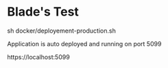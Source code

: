 # Blade's Test

sh docker/deployement-production.sh

Application is auto deployed and running on port 5099

https://localhost:5099
